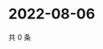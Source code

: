 # 2022-08-06

共 0 条

<!-- BEGIN WEIBO -->
<!-- 最后更新时间 Sat Aug 06 2022 16:18:59 GMT+0800 (China Standard Time) -->

<!-- END WEIBO -->
